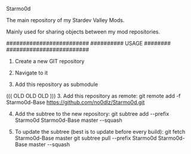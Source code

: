 Starmo0d

The main repository of my Stardev Valley Mods.


Mainly used for sharing objects between my mod repositories.


#########################
########## USAGE ########
#########################

1. Create a new GIT repository
2. Navigate to it

3. Add this repository as submodule
   



((( OLD OLD OLD )))
3. Add this repository as remote:
   git remote add -f Starmo0d-Base https://github.com/no0dlz/Starmo0d.git

4. Add the subtree to the new repository:
   git subtree add --prefix Starmo0d Starmo0d-Base master --squash


5. To update the subtree (best is to update before every build):
   git fetch Starmo0d-Base master
   git subtree pull --prefix Starmo0d Starmo0d-Base master --squash